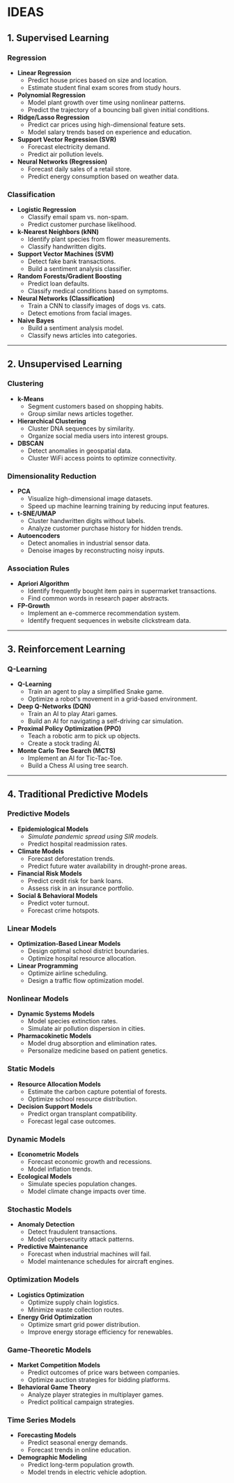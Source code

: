 # **IDEAS**

## **1. Supervised Learning**
### **Regression**
- **Linear Regression**  
  - Predict house prices based on size and location.  
  - Estimate student final exam scores from study hours.  
- **Polynomial Regression**  
  - Model plant growth over time using nonlinear patterns.  
  - Predict the trajectory of a bouncing ball given initial conditions.  
- **Ridge/Lasso Regression**  
  - Predict car prices using high-dimensional feature sets.  
  - Model salary trends based on experience and education.  
- **Support Vector Regression (SVR)**  
  - Forecast electricity demand.  
  - Predict air pollution levels.  
- **Neural Networks (Regression)**  
  - Forecast daily sales of a retail store.  
  - Predict energy consumption based on weather data.  

### **Classification**
- **Logistic Regression**  
  - Classify email spam vs. non-spam.  
  - Predict customer purchase likelihood.  
- **k-Nearest Neighbors (kNN)**  
  - Identify plant species from flower measurements.  
  - Classify handwritten digits.  
- **Support Vector Machines (SVM)**  
  - Detect fake bank transactions.  
  - Build a sentiment analysis classifier.  
- **Random Forests/Gradient Boosting**  
  - Predict loan defaults.  
  - Classify medical conditions based on symptoms.  
- **Neural Networks (Classification)**  
  - Train a CNN to classify images of dogs vs. cats.  
  - Detect emotions from facial images.  
- **Naive Bayes**  
  - Build a sentiment analysis model.  
  - Classify news articles into categories.  

---

## **2. Unsupervised Learning**
### **Clustering**
- **k-Means**  
  - Segment customers based on shopping habits.  
  - Group similar news articles together.  
- **Hierarchical Clustering**  
  - Cluster DNA sequences by similarity.  
  - Organize social media users into interest groups.  
- **DBSCAN**  
  - Detect anomalies in geospatial data.  
  - Cluster WiFi access points to optimize connectivity.  

### **Dimensionality Reduction**
- **PCA**  
  - Visualize high-dimensional image datasets.  
  - Speed up machine learning training by reducing input features.  
- **t-SNE/UMAP**  
  - Cluster handwritten digits without labels.  
  - Analyze customer purchase history for hidden trends.  
- **Autoencoders**  
  - Detect anomalies in industrial sensor data.  
  - Denoise images by reconstructing noisy inputs.  

### **Association Rules**
- **Apriori Algorithm**  
  - Identify frequently bought item pairs in supermarket transactions.  
  - Find common words in research paper abstracts.  
- **FP-Growth**  
  - Implement an e-commerce recommendation system.  
  - Identify frequent sequences in website clickstream data.  

---

## **3. Reinforcement Learning**
### **Q-Learning**
- **Q-Learning**  
  - Train an agent to play a simplified Snake game.  
  - Optimize a robot's movement in a grid-based environment.  
- **Deep Q-Networks (DQN)**  
  - Train an AI to play Atari games.  
  - Build an AI for navigating a self-driving car simulation.  
- **Proximal Policy Optimization (PPO)**  
  - Teach a robotic arm to pick up objects.  
  - Create a stock trading AI.  
- **Monte Carlo Tree Search (MCTS)**  
  - Implement an AI for Tic-Tac-Toe.  
  - Build a Chess AI using tree search.  

---

## **4. Traditional Predictive Models**
### **Predictive Models**
- **Epidemiological Models**  
  - <em>Simulate pandemic spread using SIR models.</em>
  - Predict hospital readmission rates.  
- **Climate Models**  
  - Forecast deforestation trends.  
  - Predict future water availability in drought-prone areas.  
- **Financial Risk Models**  
  - Predict credit risk for bank loans.  
  - Assess risk in an insurance portfolio.  
- **Social & Behavioral Models**  
  - Predict voter turnout.  
  - Forecast crime hotspots.  

### **Linear Models**
- **Optimization-Based Linear Models**  
  - Design optimal school district boundaries.  
  - Optimize hospital resource allocation.  
- **Linear Programming**  
  - Optimize airline scheduling.  
  - Design a traffic flow optimization model.  

### **Nonlinear Models**
- **Dynamic Systems Models**  
  - Model species extinction rates.  
  - Simulate air pollution dispersion in cities.  
- **Pharmacokinetic Models**  
  - Model drug absorption and elimination rates.  
  - Personalize medicine based on patient genetics.  

### **Static Models**
- **Resource Allocation Models**  
  - Estimate the carbon capture potential of forests.  
  - Optimize school resource distribution.  
- **Decision Support Models**  
  - Predict organ transplant compatibility.  
  - Forecast legal case outcomes.  

### **Dynamic Models**
- **Econometric Models**  
  - Forecast economic growth and recessions.  
  - Model inflation trends.  
- **Ecological Models**  
  - Simulate species population changes.  
  - Model climate change impacts over time.  

### **Stochastic Models**
- **Anomaly Detection**  
  - Detect fraudulent transactions.  
  - Model cybersecurity attack patterns.  
- **Predictive Maintenance**  
  - Forecast when industrial machines will fail.  
  - Model maintenance schedules for aircraft engines.  

### **Optimization Models**
- **Logistics Optimization**  
  - Optimize supply chain logistics.  
  - Minimize waste collection routes.  
- **Energy Grid Optimization**  
  - Optimize smart grid power distribution.  
  - Improve energy storage efficiency for renewables.  

### **Game-Theoretic Models**
- **Market Competition Models**  
  - Predict outcomes of price wars between companies.  
  - Optimize auction strategies for bidding platforms.  
- **Behavioral Game Theory**  
  - Analyze player strategies in multiplayer games.  
  - Predict political campaign strategies.  

### **Time Series Models**
- **Forecasting Models**  
  - Predict seasonal energy demands.  
  - Forecast trends in online education.  
- **Demographic Modeling**  
  - Predict long-term population growth.  
  - Model trends in electric vehicle adoption.  
